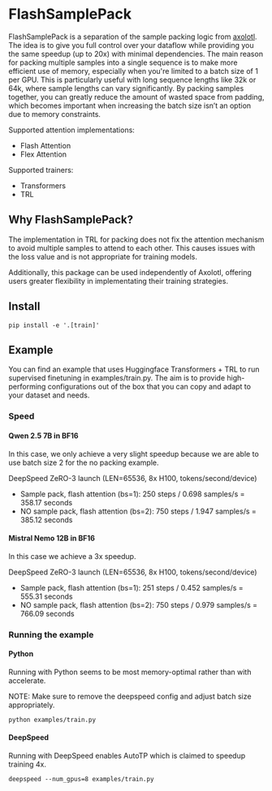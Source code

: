# FlashSamplePack

FlashSamplePack is a separation of the sample packing logic from [axolotl](https://github.com/axolotl-ai-cloud/axolotl). The idea is to give you full control over your dataflow while providing you the same speedup (up to 20x) with minimal dependencies.
The main reason for packing multiple samples into a single sequence is to make more efficient use of memory, especially when you're limited to a batch size of 1 per GPU. This is particularly useful with long sequence lengths like 32k or 64k, where sample lengths can vary significantly. By packing samples together, you can greatly reduce the amount of wasted space from padding, which becomes important when increasing the batch size isn’t an option due to memory constraints.

Supported attention implementations:
- Flash Attention
- Flex Attention

Supported trainers:
- Transformers
- TRL

## Why FlashSamplePack?

The implementation in TRL for packing does not fix the attention mechanism to avoid multiple samples to attend to each other. This causes issues with the loss value and is not appropriate for training models.

Additionally, this package can be used independently of Axolotl, offering users greater flexibility in implementating their training strategies.

## Install

```
pip install -e '.[train]'
```

## Example

You can find an example that uses Huggingface Transformers + TRL to run supervised finetuning in examples/train.py. The aim is to provide high-performing configurations out of the box that you can copy and adapt to your dataset and needs.

### Speed

#### Qwen 2.5 7B in BF16

In this case, we only achieve a very slight speedup because we are able to use batch size 2 for the no packing example.

DeepSpeed ZeRO-3 launch (LEN=65536, 8x H100, tokens/second/device)
- Sample pack, flash attention (bs=1): 250 steps / 0.698 samples/s = 358.17 seconds
- NO sample pack, flash attention (bs=2): 750 steps / 1.947 samples/s = 385.12 seconds

#### Mistral Nemo 12B in BF16

In this case we achieve a 3x speedup.

DeepSpeed ZeRO-3 launch (LEN=65536, 8x H100, tokens/second/device)
- Sample pack, flash attention (bs=1): 251 steps / 0.452 samples/s = 555.31 seconds
- NO sample pack, flash attention (bs=2): 750 steps / 0.979 samples/s = 766.09 seconds

### Running the example

#### Python

Running with Python seems to be most memory-optimal rather than with accelerate.

NOTE: Make sure to remove the deepspeed config and adjust batch size appropriately.

```
python examples/train.py
```

#### DeepSpeed

Running with DeepSpeed enables AutoTP which is claimed to speedup training 4x.

```
deepspeed --num_gpus=8 examples/train.py
```
